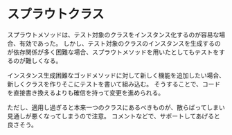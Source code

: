 # スプラウトクラス

スプラウトメソッドは、テスト対象のクラスをインスタンス化するのが容易な場合、有効であった。
しかし、テスト対象のクラスのインスタンスを生成するのが依存関係が多く困難な場合、スプラウトメソッドを用いたとしてもテストをするのが難しくなる。

インスタンス生成困難なゴッドメソッドに対して新しく機能を追加したい場合、新しくクラスを作りそこにテストを書いて組み込む。
そうすることで、コードを直接書き換えるよりも確信を持って変更を進められる。

ただし、適用し過ぎると本来一つのクラスにあるべきものが、散らばってしまい見通しが悪くなってしまうので注意。
コメントなどで、サポートしてあげると良さそう。

